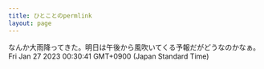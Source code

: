 ```yaml
---
title: ひとことのpermlink
layout: page
---
```

<div class="box" dt="1674747041182">
  なんか大雨降ってきた。明日は午後から風吹いてくる予報だがどうなのかなぁ。
  <div class="content is-small">Fri Jan 27 2023 00:30:41 GMT+0900 (Japan Standard Time)</div>
</div>